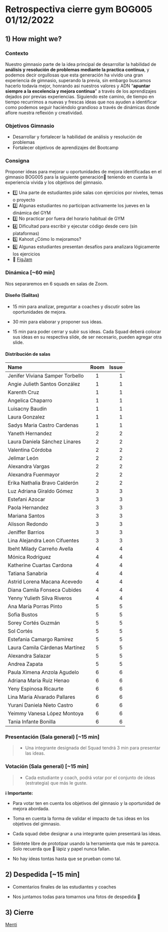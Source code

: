 # Retrospectiva cierre gym BOG005 01/12/2022

## 1) How might we?

### Contexto

Nuestro gimnasio parte de la idea principal de desarrollar la
habilidad de **análisis y resolución de problemas mediante la practica continua**,
y podemos decir orgullosas que esta generación ha vivido una gran experiencia de
gimnasio, superando la previa, sin embargo buscamos hacerlo todavía mejor,
honrando asi nuestros valores y ADN “**apuntar siempre a la excelencia y mejora continua**”
a través de los aprendizajes dejados por previas experiencias. Siguiendo este camino,
de tiempo en tiempo recurrimos a nuevas y frescas ideas que nos ayuden a identificar
como podemos seguir haciéndolo grandioso a través de dinámicas donde aflore nuestra
reflexión y creatividad.

### Objetivos Gimnasio

- Desarrollar y fortalecer la habilidad de análisis y resolución de problemas
- Fortalecer objetivos de aprendizajes del Bootcamp

### Consigna

Proponer ideas para mejorar u oportunidades de mejora identificadas
en el gimnasio BOG005 para la siguiente generación💪
teniendo en cuenta la experiencia vivida y los objetivos del gimnasio.

- 1️⃣ Una parte de estudiantes pide salas con ejercicios por niveles, temas o proyecto
- 2️⃣ Algunas estudiantes no participan activamente los
  jueves en la dinámica del GYM
- 3️⃣ No practicar por fuera del horario habitual de GYM
- 4️⃣ Dificultad para escribir y ejecutar código desde cero (sin plataformas)
- 5️⃣ Kahoot ¿Cómo lo mejoramos?
- 6️⃣ Algunas estudiantes presentan desafíos para analizara lógicamente los ejercicios
- 📝 [FigJam](https://www.figma.com/file/zZn9Gz9Hd78EWAAYiiwpBy/Retro-Gym?node-id=0%3A1&t=lPOzKFSDtThtZMG0-1)

### Dinámica [~60 min]

Nos separaremos en 6 squads en salas de Zoom.

#### Diseño (Salitas)

- 15 min para analizar, preguntar a coaches y discutir sobre las oportunidades
  de mejora.

- 30 min para elaborar y proponer sus ideas.

- 15 min para poder cerrar y subir sus ideas. Cada Squad deberá colocar sus
  ideas en su respectiva slide, de ser necesario, pueden agregar otra slide.

#### Distribución de salas

| Name                            | Room | Issue |
| :------------------------------ | :--: | ----: |
| Jenifer Viviana Samper Torbello |  1   |     1 |
| Angie Julieth Santos González   |  1   |     1 |
| Karenth Cruz                    |  1   |     1 |
| Angelica Chaparro               |  1   |     1 |
| Luisacny Baudin                 |  1   |     1 |
| Laura Gonzalez                  |  1   |     1 |
| Sadys Maria Castro Cardenas     |  1   |     1 |
| Yaneth Hernandez                |  2   |     2 |
| Laura Daniela Sánchez Linares   |  2   |     2 |
| Valentina Córdoba               |  2   |     2 |
| Jelimar León                    |  2   |     2 |
| Alexandra Vargas                |  2   |     2 |
| Alexandra Fuenmayor             |  2   |     2 |
| Erika Nathalia Bravo Calderón   |  2   |     2 |
| Luz Adriana Giraldo Gómez       |  3   |     3 |
| Estefani Azocar                 |  3   |     3 |
| Paola Hernandez                 |  3   |     3 |
| Mariana Santos                  |  3   |     3 |
| Alisson Redondo                 |  3   |     3 |
| Jeniffer Barrios                |  3   |     3 |
| Lina Alejandra Leon Cifuentes   |  3   |     3 |
| Ibeht Milady Carreño Avella     |  4   |     4 |
| Mónica Rodríguez                |  4   |     4 |
| Katherine Cuartas Cardona       |  4   |     4 |
| Tatiana Sanabria                |  4   |     4 |
| Astrid Lorena Macana Acevedo    |  4   |     4 |
| Diana Camila Fonseca Cubides    |  4   |     4 |
| Yenny Yulieth Silva Riveros     |  4   |     4 |
| Ana María Porras Pinto          |  5   |     5 |
| Sofia Bustos                    |  5   |     5 |
| Sorey Cortés Guzmán             |  5   |     5 |
| Sol Cortés                      |  5   |     5 |
| Estefania Camargo Ramirez       |  5   |     5 |
| Laura Camila Cárdenas Martínez  |  5   |     5 |
| Alexandra Salazar               |  5   |     5 |
| Andrea Zapata                   |  5   |     5 |
| Paula Ximena Anzola Agudelo     |  6   |     6 |
| Adriana Maria Ruiz Henao        |  6   |     6 |
| Yeny Espinosa Ricaurte          |  6   |     6 |
| Lina Maria Alvarado Pallares    |  6   |     6 |
| Yurani Daniela Nieto Castro     |  6   |     6 |
| Yeimmy Vanesa López Montoya     |  6   |     6 |
| Tania Infante Bonilla           |  6   |     6 |

### Presentación (Sala general) [~15 min]

> - Una integrante designada del Squad tendrá 3 min para presentar las ideas.

### Votación (Sala general) [~15 min]

> - Cada estudiante y coach, podrá votar por el
>   conjunto de ideas (estrategia) que más le guste.

**ℹ Importante:**

- Para votar ten en cuenta los objetivos del gimnasio
  y la oportunidad de mejora abordada.

- Toma en cuenta la forma de validar el impacto
  de tus ideas en los objetivos del gimnasio.

- Cada squad debe designar a una integrante quien presentará las ideas.

- Siéntete libre de prototipar usando la herramienta que más te parezca.
  Solo recuerda que 📝 lápiz y papel nunca fallan.

- No hay ideas tontas hasta que se prueban como tal.

## 2) Despedida [~15 min]

- Comentarios finales de las estudiantes y coaches

- Nos juntamos todas para tomarnos una fotos de despedida 📸

## 3) Cierre

[Menti](https://www.menti.com/alytse1uun3p)
